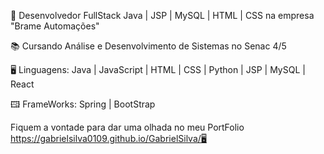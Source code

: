 💾 Desenvolvedor FullStack Java | JSP | MySQL | HTML | CSS na empresa "Brame Automações"

📚 Cursando Análise e Desenvolvimento de Sistemas no Senac 4/5

🖥️ Linguagens: Java | JavaScript | HTML | CSS | Python | JSP | MySQL | React

🖽 FrameWorks: Spring | BootStrap 

Fiquem a vontade para dar uma olhada no meu PortFolio
https://gabrielsilva0109.github.io/GabrielSilva/🖥
